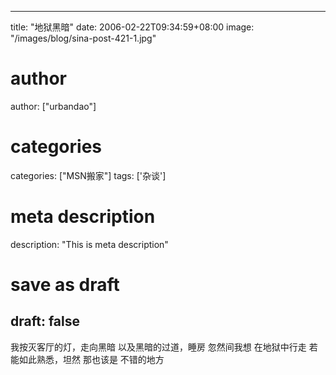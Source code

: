 
---
title: "地狱黑暗"
date: 2006-02-22T09:34:59+08:00
image: "/images/blog/sina-post-421-1.jpg"
# author
author: ["urbandao"]
# categories
categories: ["MSN搬家"]
tags: ['杂谈']
# meta description
description: "This is meta description"
# save as draft
draft: false
---

我按灭客厅的灯，走向黑暗
以及黑暗的过道，睡房
忽然间我想
在地狱中行走
若能如此熟悉，坦然
那也该是
不错的地方
